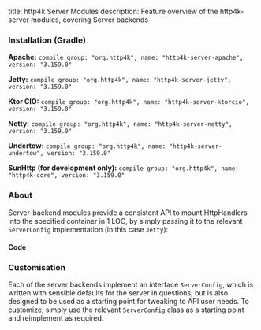 title: http4k Server Modules
description: Feature overview of the http4k-server modules, covering Server backends

### Installation (Gradle)
**Apache:** ```compile group: "org.http4k", name: "http4k-server-apache", version: "3.159.0"```

**Jetty:** ```compile group: "org.http4k", name: "http4k-server-jetty", version: "3.159.0"```

**Ktor CIO:** ```compile group: "org.http4k", name: "http4k-server-ktorcio", version: "3.159.0"```

**Netty:** ```compile group: "org.http4k", name: "http4k-server-netty", version: "3.159.0"```

**Undertow:** ```compile group: "org.http4k", name: "http4k-server-undertow", version: "3.159.0"```

**SunHttp (for development only):** ```compile group: "org.http4k", name: "http4k-core", version: "3.159.0"```

### About
Server-backend modules provide a consistent API to mount HttpHandlers into the specified container in 1 LOC, by 
simply passing it to the relevant `ServerConfig` implementation (in this case `Jetty`):

#### Code [<img class="octocat"/>](https://github.com/http4k/http4k/blob/master/src/docs/guide/modules/servers/example_http.kt)
<script src="https://gist-it.appspot.com/https://github.com/http4k/http4k/blob/master/src/docs/guide/modules/servers/example_http.kt"></script>

### Customisation
Each of the server backends implement an interface `ServerConfig`, which is written with sensible defaults for the server in questions, 
but is also designed to be used as a starting point for tweaking to API user needs. To customize, simply use the relevant `ServerConfig` 
class as a starting point and reimplement as required.
